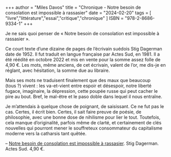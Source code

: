 +++
author = "Miles Davos"
title = "Chronique - Notre besoin de consolation est impossible à rassasier"
date = "2024-02-20"
tags = [
    "livre","littérature","essai","critique","chronique"
]
ISBN = "978-2-8686-9334-1"
+++

Je ne sais quoi penser de « Notre besoin de consolation est impossible à rassasier ».

Ce court texte d’une dizaine de pages de l’écrivain suédois Stig Dagerman date de 1952. Il fut traduit en langue française par Actes Sud, en 1981. Il a été réédité en octobre 2022 et mis en vente pour la somme assez folle de 4,90 €. Les mots, même anciens, de cet écrivain, valent de l’or, me dis-je en réglant, avec hésitation, la somme due au libraire.

Mais ses mots ne traduisent finalement que des maux que beaucoup (tous ?) vivent : les va-et-vient entre espoir et désespoir, notre liberté fugace, imaginaire, la dépression, cette poupée russe qui peut cacher le pire au bout. Bref, le mal-être et le paso doble dans lequel il nous entraîne.

Je m’attendais à quelque chose de poignant, de saisissant. Ce ne fut pas le cas. Certes, il écrit bien. Certes, il sait faire preuve de poésie, de philosophie, avec une bonne dose de nihilisme pour lier le tout. Toutefois, cela manque d’originalité, parfois même de clarté, et certainement de clés nouvelles qui pourront mener le souffreteux consommateur du capitalisme moderne vers la catharsis tant quêtée.

–
[Notre besoin de consolation est impossible à rassasier](https://www.actes-sud.fr/catalogue/litterature/notre-besoin-de-consolation-est-impossible-rassasier). Stig Dagerman. Actes Sud. 4,90 €.

